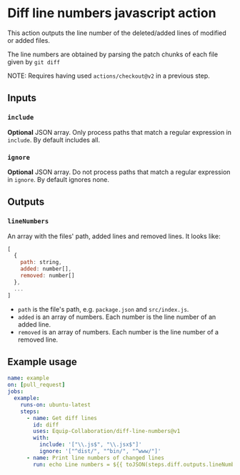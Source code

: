 # Diff line numbers javascript action

This action outputs the line number of the deleted/added lines of modified or added files.

The line numbers are obtained by parsing the patch chunks of each file given by `git diff`

NOTE: Requires having used `actions/checkout@v2` in a previous step.

## Inputs

### `include`

**Optional** JSON array. Only process paths that match a regular expression in `include`. By default includes all.

### `ignore`

**Optional** JSON array. Do not process paths that match a regular expression in `ignore`. By default ignores none.

## Outputs

### `lineNumbers`

An array with the files' path, added lines and removed lines. It looks like:
```javascript
[
  {
    path: string,
    added: number[],
    removed: number[]
  },
  ...
]
```
- `path` is the file's path, e.g. `package.json` and `src/index.js`.
- `added` is an array of numbers. Each number is the line number of an added line.
- `removed` is an array of numbers. Each number is the line number of a removed line.

## Example usage

```yml
name: example
on: [pull_request]
jobs:
  example:
    runs-on: ubuntu-latest
    steps:
      - name: Get diff lines
        id: diff
        uses: Equip-Collaboration/diff-line-numbers@v1
        with:
          include: '["\\.js$", "\\.jsx$"]'
          ignore: '["^dist/", "^bin/", "^www/"]'
      - name: Print line numbers of changed lines
        run: echo Line numbers = ${{ toJSON(steps.diff.outputs.lineNumbers) }}
```
